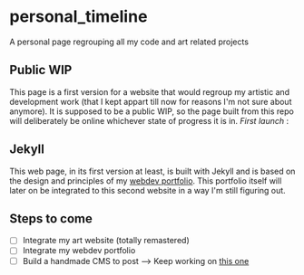 # personal_timeline
A personal page regrouping all my code and art related projects

## Public WIP
This page is a first version for a website that would regroup my artistic and development work (that I kept appart till now for reasons I'm not sure about anymore).
It is supposed to be a public WIP, so the page built from this repo will deliberately be online whichever state of progress it is in.
*First launch* : 

## Jekyll
This web page, in its first version at least, is built with Jekyll and is based on the design and principles of my [webdev portfolio](https://pquod.github.io/dev_portfolio/). This portfolio itself will later on be integrated to this second website in a way I'm still figuring out.

## Steps to come
- [ ] Integrate my art website (totally remastered)
- [ ] Integrate my webdev portfolio
- [ ] Build a handmade CMS to post --> Keep working on [this one](https://github.com/PQuod/JStoMDJekyllPortfolio)

